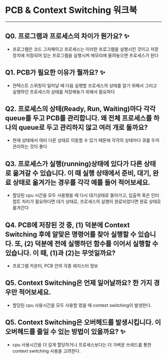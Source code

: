 # PCB & Context Switching 워크북

--------

## Q0. 프로그램과 프로세스의 차이가 뭔가요? ✨
* 프로그램은 코드 그자체이고 프로세스는 이러한 프로그램을 실행시킨 것이고 저장장치에 저장되어 있는 프로그램을 실행시켜 메모리에 올려놓으면 프로세스가 된다

## Q1. PCB가 필요한 이유가 뭘까요? ✨
* 컨텍스트 스위칭이 일어날 때 다음 실행할 프로세스의 상태를 알기 위해서 그리고 실행하던 프로세스의 상태를 저장해놓기 위해서 필요하다

## Q2. 프로세스의 상태(Ready, Run, Waiting)마다 각각 queue를 두고 PCB를 관리합니다. 왜 전체 프로세스를 하나의 queue로 두고 관리하지 않고 여러 개로 둘까요?
* 현재 상태에서 여러 다른 상태로 이동할 수 있기 때문에 각각의 상태마다 큐를 두어 관리하는 것이 좋다

## Q3. 프로세스가 실행(running)상태에 있다가 다른 상태로 옮겨갈 수 있습니다. 이 때 실행 상태에서 준비, 대기, 완료 상태로 옮겨가는 경우를 각각 예를 들어 적어보세요.
* 할당된 cpu 시간을 모두 사용했을 때 다시 대기상태로 돌아가고, 입출력 혹은 인터럽트 처리가 필요하다면 대기 상태로, 프로세스의 실행이 완료되었다면 완료 상태로 옮겨간다

## Q4. PCB에 저장된 것 중, (1) 덕분에 Context Switching 후에 알맞은 명령어를 찾아 실행할 수 있습니다. 또, (2) 덕분에 전에 실행하던 함수를 이어서 실행할 수 있습니다. 이 때, (1)과 (2)는 무엇일까요?
* 프로그램 카운터, PCB 안의 각종 레지스터 정보

## Q5. Context Switching은 언제 일어날까요? 한 가지 경우만 적어보세요.
* 할당된 cpu 사용시간을 모두 사용할 였을 때 context switching이 발생한다.

## Q5. Context Switching은 오버헤드를 발생시킵니다. 이 오버헤드를 줄일 수 있는 방법이 있을까요? ✨
* cpu 사용시간을  더 길게 할당하거나 프로세스보다는 더 가벼운 쓰레드를 통한 context switching 사용을 고려한다.
